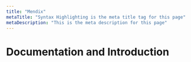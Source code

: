```yaml
---
title: "Mendix"
metaTitle: "Syntax Highlighting is the meta title tag for this page"
metaDescription: "This is the meta description for this page"
---
```



# Documentation and Introduction



